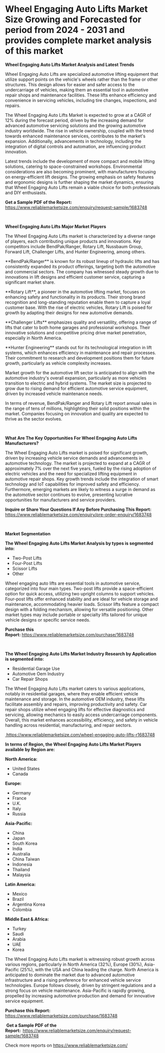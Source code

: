 <p><h1>Wheel Engaging Auto Lifts Market Size Growing and Forecasted for period from 2024 - 2031 and provides complete market analysis of this market</h1></p><p><strong>Wheel Engaging Auto Lifts Market Analysis and Latest Trends</strong></p>
<p><p>Wheel Engaging Auto Lifts are specialized automotive lifting equipment that utilize support points on the vehicle's wheels rather than the frame or other structures. This design allows for easier and safer access to the undercarriage of vehicles, making them an essential tool in automotive repair shops and maintenance facilities. These lifts enhance efficiency and convenience in servicing vehicles, including tire changes, inspections, and repairs.</p><p>The Wheel Engaging Auto Lifts Market is expected to grow at a CAGR of 12% during the forecast period, driven by the increasing demand for advanced automotive servicing solutions and the growing automotive industry worldwide. The rise in vehicle ownership, coupled with the trend towards enhanced maintenance services, contributes to the market's expansion. Additionally, advancements in technology, including the integration of digital controls and automation, are influencing product innovation.</p><p>Latest trends include the development of more compact and mobile lifting solutions, catering to space-constrained workshops. Environmental considerations are also becoming prominent, with manufacturers focusing on energy-efficient lift designs. The growing emphasis on safety features and ergonomic designs is further shaping the market dynamics, ensuring that Wheel Engaging Auto Lifts remain a viable choice for both professionals and DIY enthusiasts.</p></p>
<p><strong>Get a Sample PDF of the Report:&nbsp;</strong> <a href="https://www.reliablemarketsize.com/enquiry/request-sample/1683748?utm_campaign=1103&utm_medium=2&utm_source=Github&utm_content=ia&utm_term=30122024&utm_id=wheel-engaging-auto-lifts">https://www.reliablemarketsize.com/enquiry/request-sample/1683748</a></p>
<p>&nbsp;</p>
<p><strong>Wheel Engaging Auto Lifts Major Market Players</strong></p>
<p><p>The Wheel Engaging Auto Lifts market is characterized by a diverse range of players, each contributing unique products and innovations. Key competitors include BendPak/Ranger, Rotary Lift, Nussbaum Group, Forward Lift, Challenger Lifts, and Hunter Engineering, among others.</p><p>**BendPak/Ranger** is known for its robust lineup of hydraulic lifts and has consistently expanded its product offerings, targeting both the automotive and commercial sectors. The company has witnessed steady growth due to innovations in lift designs and efficient customer service, capturing a significant market share.</p><p>**Rotary Lift**, a pioneer in the automotive lifting market, focuses on enhancing safety and functionality in its products. Their strong brand recognition and long-standing reputation enable them to capture a loyal customer base. With the rise of electric vehicles, Rotary Lift is poised for growth by adapting their designs for new automotive demands.</p><p>**Challenger Lifts** emphasizes quality and versatility, offering a range of lifts that cater to both home garages and professional workshops. Their innovative solutions and competitive pricing drive market penetration, especially in North America.</p><p>**Hunter Engineering** stands out for its technological integration in lift systems, which enhances efficiency in maintenance and repair processes. Their commitment to research and development positions them for future growth, particularly as vehicle complexity increases.</p><p>Market growth for the automotive lift sector is anticipated to align with the automotive industry's overall expansion, particularly as more vehicles transition to electric and hybrid systems. The market size is projected to grow due to rising demand for efficient automotive service equipment, driven by increased vehicle maintenance needs.</p><p>In terms of revenue, BendPak/Ranger and Rotary Lift report annual sales in the range of tens of millions, highlighting their solid positions within the market. Companies focusing on innovation and quality are expected to thrive as the sector evolves.</p></p>
<p>&nbsp;</p>
<p><strong>What Are The Key Opportunities For Wheel Engaging Auto Lifts Manufacturers?</strong></p>
<p><p>The Wheel Engaging Auto Lifts market is poised for significant growth, driven by increasing vehicle service demands and advancements in automotive technology. The market is projected to expand at a CAGR of approximately 7% over the next five years, fueled by the rising adoption of electric vehicles and the need for specialized lifting equipment in automotive repair shops. Key growth trends include the integration of smart technology and IoT capabilities for improved safety and efficiency. Furthermore, emerging markets are likely to witness a surge in demand as the automotive sector continues to evolve, presenting lucrative opportunities for manufacturers and service providers.</p></p>
<p><strong>Inquire or Share Your Questions If Any Before Purchasing This Report:</strong> <a href="https://www.reliablemarketsize.com/enquiry/pre-order-enquiry/1683748?utm_campaign=1103&utm_medium=2&utm_source=Github&utm_content=ia&utm_term=30122024&utm_id=wheel-engaging-auto-lifts">https://www.reliablemarketsize.com/enquiry/pre-order-enquiry/1683748</a></p>
<p>&nbsp;</p>
<p><strong>Market Segmentation</strong></p>
<p><strong>The Wheel Engaging Auto Lifts Market Analysis by types is segmented into:</strong></p>
<p><ul><li>Two-Post Lifts</li><li>Four-Post Lifts</li><li>Scissor Lifts</li><li>Other</li></ul></p>
<p><p>Wheel engaging auto lifts are essential tools in automotive service, categorized into four main types. Two-post lifts provide a space-efficient option for quick access, utilizing two upright columns to support vehicles. Four-post lifts offer enhanced stability and are ideal for vehicle storage and maintenance, accommodating heavier loads. Scissor lifts feature a compact design with a folding mechanism, allowing for versatile positioning. Other market types may include portable or specialty lifts tailored for unique vehicle designs or specific service needs.</p></p>
<p><strong>Purchase this Report:&nbsp;</strong><a href="https://www.reliablemarketsize.com/purchase/1683748?utm_campaign=1103&utm_medium=2&utm_source=Github&utm_content=ia&utm_term=30122024&utm_id=wheel-engaging-auto-lifts">https://www.reliablemarketsize.com/purchase/1683748</a></p>
<p>&nbsp;</p>
<p><strong>The Wheel Engaging Auto Lifts Market Industry Research by Application is segmented into:</strong></p>
<p><ul><li>Residential Garage Use</li><li>Automotive Oem Industry</li><li>Car Repair Shops</li></ul></p>
<p><p>The Wheel Engaging Auto Lifts market caters to various applications, notably in residential garages, where they enable efficient vehicle maintenance and storage. In the automotive OEM industry, these lifts facilitate assembly and repairs, improving productivity and safety. Car repair shops utilize wheel engaging lifts for effective diagnostics and servicing, allowing mechanics to easily access undercarriage components. Overall, this market enhances accessibility, efficiency, and safety in vehicle handling across residential, manufacturing, and repair sectors.</p></p>
<p><a href="https://www.reliablemarketsize.com/wheel-engaging-auto-lifts-r1683748?utm_campaign=1103&utm_medium=2&utm_source=Github&utm_content=ia&utm_term=30122024&utm_id=wheel-engaging-auto-lifts">&nbsp;https://www.reliablemarketsize.com/wheel-engaging-auto-lifts-r1683748</a></p>
<p><strong>In terms of Region, the Wheel Engaging Auto Lifts Market Players available by Region are:</strong></p>
<p>
    <p> <strong> North America: </strong>
        <ul>
            <li>United States</li>
            <li>Canada</li>
        </ul>
        </p> 
    <p> <strong> Europe: </strong>
        <ul>
            <li>Germany</li>
            <li>France</li>
            <li>U.K.</li>
            <li>Italy</li>
            <li>Russia</li>
        </ul>
        </p> 
    <p> <strong> Asia-Pacific: </strong>
        <ul>
            <li>China</li>
            <li>Japan</li>
            <li>South Korea</li>
            <li>India</li>
            <li>Australia</li>
            <li>China Taiwan</li>
            <li>Indonesia</li>
            <li>Thailand</li>
            <li>Malaysia</li>
        </ul>
        </p> 
    <p> <strong> Latin America: </strong>
        <ul>
            <li>Mexico</li>
            <li>Brazil</li>
            <li>Argentina Korea</li>
            <li>Colombia</li>
        </ul>
        </p> 
    <p> <strong> Middle East & Africa: </strong>
        <ul>
            <li>Turkey</li>
            <li>Saudi</li>
            <li>Arabia</li>
            <li>UAE</li>
            <li>Korea</li>
        </ul>
    </p>
    </p>
<p><p>The Wheel Engaging Auto Lifts market is witnessing robust growth across various regions, particularly in North America (32%), Europe (30%), Asia-Pacific (25%), with the USA and China leading the charge. North America is anticipated to dominate the market due to advanced automotive infrastructure and a rising preference for enhanced vehicle service technologies. Europe follows closely, driven by stringent regulations and a strong focus on vehicle maintenance. Asia-Pacific is rapidly growing, propelled by increasing automotive production and demand for innovative service equipment.</p></p>
<p><strong>Purchase this Report: </strong><a href="https://www.reliablemarketsize.com/purchase/1683748?utm_campaign=1103&utm_medium=2&utm_source=Github&utm_content=ia&utm_term=30122024&utm_id=wheel-engaging-auto-lifts">https://www.reliablemarketsize.com/purchase/1683748</a></p>
<p>&nbsp;<strong>Get a Sample PDF of the Report:&nbsp;&nbsp;</strong><a href="https://www.reliablemarketsize.com/enquiry/request-sample/1683748?utm_campaign=1103&utm_medium=2&utm_source=Github&utm_content=ia&utm_term=30122024&utm_id=wheel-engaging-auto-lifts">https://www.reliablemarketsize.com/enquiry/request-sample/1683748</a></p>
<p><strong></strong></p>
<p>Check more reports on <a href="https://www.reliablemarketsize.com/?utm_campaign=1103&utm_medium=2&utm_source=Github&utm_content=ia&utm_term=30122024&utm_id=wheel-engaging-auto-lifts">https://www.reliablemarketsize.com/</a></p>